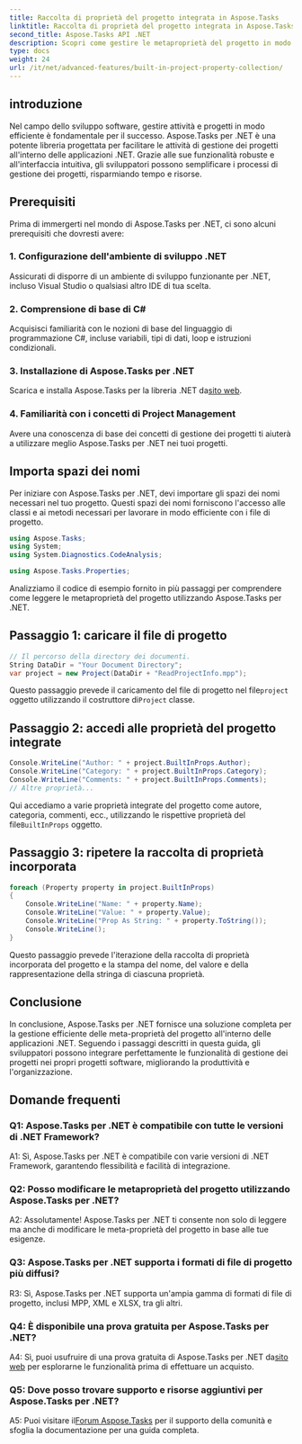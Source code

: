 ```yaml
---
title: Raccolta di proprietà del progetto integrata in Aspose.Tasks
linktitle: Raccolta di proprietà del progetto integrata in Aspose.Tasks
second_title: Aspose.Tasks API .NET
description: Scopri come gestire le metaproprietà del progetto in modo efficiente nelle applicazioni .NET utilizzando Aspose.Tasks. Leggi, modifica e ripeti le proprietà senza sforzo.
type: docs
weight: 24
url: /it/net/advanced-features/built-in-project-property-collection/
---
```

## introduzione

Nel campo dello sviluppo software, gestire attività e progetti in modo efficiente è fondamentale per il successo. Aspose.Tasks per .NET è una potente libreria progettata per facilitare le attività di gestione dei progetti all'interno delle applicazioni .NET. Grazie alle sue funzionalità robuste e all'interfaccia intuitiva, gli sviluppatori possono semplificare i processi di gestione dei progetti, risparmiando tempo e risorse.

## Prerequisiti

Prima di immergerti nel mondo di Aspose.Tasks per .NET, ci sono alcuni prerequisiti che dovresti avere:

### 1. Configurazione dell'ambiente di sviluppo .NET

Assicurati di disporre di un ambiente di sviluppo funzionante per .NET, incluso Visual Studio o qualsiasi altro IDE di tua scelta.

### 2. Comprensione di base di C#

Acquisisci familiarità con le nozioni di base del linguaggio di programmazione C#, incluse variabili, tipi di dati, loop e istruzioni condizionali.

### 3. Installazione di Aspose.Tasks per .NET

Scarica e installa Aspose.Tasks per la libreria .NET da[sito web](https://releases.aspose.com/tasks/net/).

### 4. Familiarità con i concetti di Project Management

Avere una conoscenza di base dei concetti di gestione dei progetti ti aiuterà a utilizzare meglio Aspose.Tasks per .NET nei tuoi progetti.

## Importa spazi dei nomi

Per iniziare con Aspose.Tasks per .NET, devi importare gli spazi dei nomi necessari nel tuo progetto. Questi spazi dei nomi forniscono l'accesso alle classi e ai metodi necessari per lavorare in modo efficiente con i file di progetto.

```csharp
using Aspose.Tasks;
using System;
using System.Diagnostics.CodeAnalysis;

using Aspose.Tasks.Properties;

```

Analizziamo il codice di esempio fornito in più passaggi per comprendere come leggere le metaproprietà del progetto utilizzando Aspose.Tasks per .NET.

## Passaggio 1: caricare il file di progetto

```csharp
// Il percorso della directory dei documenti.
String DataDir = "Your Document Directory";
var project = new Project(DataDir + "ReadProjectInfo.mpp");
```

 Questo passaggio prevede il caricamento del file di progetto nel file`project` oggetto utilizzando il costruttore di`Project` classe.

## Passaggio 2: accedi alle proprietà del progetto integrate

```csharp
Console.WriteLine("Author: " + project.BuiltInProps.Author);
Console.WriteLine("Category: " + project.BuiltInProps.Category);
Console.WriteLine("Comments: " + project.BuiltInProps.Comments);
// Altre proprietà...
```

 Qui accediamo a varie proprietà integrate del progetto come autore, categoria, commenti, ecc., utilizzando le rispettive proprietà del file`BuiltInProps` oggetto.

## Passaggio 3: ripetere la raccolta di proprietà incorporata

```csharp
foreach (Property property in project.BuiltInProps)
{
    Console.WriteLine("Name: " + property.Name);
    Console.WriteLine("Value: " + property.Value);
    Console.WriteLine("Prop As String: " + property.ToString());
    Console.WriteLine();
}
```

Questo passaggio prevede l'iterazione della raccolta di proprietà incorporata del progetto e la stampa del nome, del valore e della rappresentazione della stringa di ciascuna proprietà.

## Conclusione

In conclusione, Aspose.Tasks per .NET fornisce una soluzione completa per la gestione efficiente delle meta-proprietà del progetto all'interno delle applicazioni .NET. Seguendo i passaggi descritti in questa guida, gli sviluppatori possono integrare perfettamente le funzionalità di gestione dei progetti nei propri progetti software, migliorando la produttività e l'organizzazione.

## Domande frequenti

### Q1: Aspose.Tasks per .NET è compatibile con tutte le versioni di .NET Framework?

A1: Sì, Aspose.Tasks per .NET è compatibile con varie versioni di .NET Framework, garantendo flessibilità e facilità di integrazione.

### Q2: Posso modificare le metaproprietà del progetto utilizzando Aspose.Tasks per .NET?

A2: Assolutamente! Aspose.Tasks per .NET ti consente non solo di leggere ma anche di modificare le meta-proprietà del progetto in base alle tue esigenze.

### Q3: Aspose.Tasks per .NET supporta i formati di file di progetto più diffusi?

R3: Sì, Aspose.Tasks per .NET supporta un'ampia gamma di formati di file di progetto, inclusi MPP, XML e XLSX, tra gli altri.

### Q4: È disponibile una prova gratuita per Aspose.Tasks per .NET?

 A4: Sì, puoi usufruire di una prova gratuita di Aspose.Tasks per .NET da[sito web](https://releases.aspose.com/tasks/net/) per esplorarne le funzionalità prima di effettuare un acquisto.

### Q5: Dove posso trovare supporto e risorse aggiuntivi per Aspose.Tasks per .NET?

 A5: Puoi visitare il[Forum Aspose.Tasks](https://forum.aspose.com/c/tasks/15) per il supporto della comunità e sfoglia la documentazione per una guida completa.